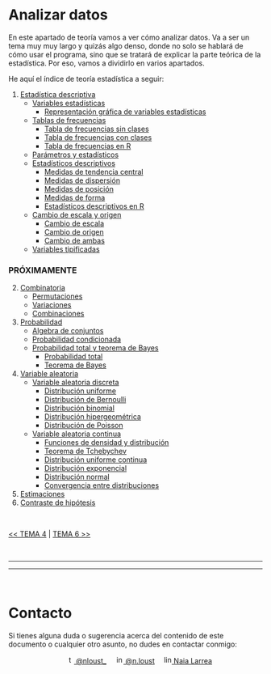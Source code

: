 # Analizar datos

En este apartado de teoría vamos a ver cómo analizar datos. Va a ser un tema muy muy largo y quizás algo denso, donde no solo se hablará de cómo usar el programa, sino que se tratará de explicar la parte teórica de la estadística. Por eso, vamos a dividirlo en varios apartados.

<p id="indice">He aquí el índice de teoría estadística a seguir:</p>

1. [Estadística descriptiva](./README-files/01-estadistica-descriptiva.md#1-estadística-descriptiva)
    * [Variables estadísticas](./README-files/01-estadistica-descriptiva.md#variables-estadísticas)
        * [Representación gráfica de variables estadísticas](./README-files/01-estadistica-descriptiva.md#representación-gráfica-de-variables-estadísticas)
    * [Tablas de frecuencias](./README-files/01-estadistica-descriptiva.md#tablas-de-frecuencias)
        * [Tabla de frecuencias sin clases](./README-files/01-estadistica-descriptiva.md#tabla-de-frecuencias-sin-clases)
        * [Tabla de frecuencias con clases](./README-files/01-estadistica-descriptiva.md#tabla-de-frecuencias-con-clases)
        * [Tabla de frecuencias en R](./README-files/01-estadistica-descriptiva.md#tabla-de-frecuencias-en-r)
    * [Parámetros y estadísticos](./README-files/01-estadistica-descriptiva.md#parámetros-y-estadísticos)
    * [Estadísticos descriptivos](./README-files/01-estadistica-descriptiva.md#estadísticos-descriptivos)
        * [Medidas de tendencia central](./README-files/01-estadistica-descriptiva.md#medidas-de-tendencia-central)
        * [Medidas de dispersión](./README-files/01-estadistica-descriptiva.md#medidas-de-dispersión)
        * [Medidas de posición](./README-files/01-estadistica-descriptiva.md#medidas-de-posición)
        * [Medidas de forma](./README-files/01-estadistica-descriptiva.md#medidas-de-forma)
        * [Estadísticos descriptivos en R](./README-files/01-estadistica-descriptiva.md#estadísticos-descriptivos-en-r)
    * [Cambio de escala y origen](./README-files/01-estadistica-descriptiva.md#cambio-de-escala-y-origen)
        * [Cambio de escala](./README-files/01-estadistica-descriptiva.md#cambio-de-escala)
        * [Cambio de origen](./README-files/01-estadistica-descriptiva.md#cambio-de-origen)
        * [Cambio de ambas](./README-files/01-estadistica-descriptiva.md#cambio-de-ambas)
    * [Variables tipificadas](./README-files/01-estadistica-descriptiva.md#variables-tipificadas)
### PRÓXIMAMENTE
2. [Combinatoria](./README-files/02-combinatoria.md#2-combinatoria)
    * [Permutaciones](./README-files/02-combinatoria.md#permutaciones)
    * [Variaciones](./README-files/02-combinatoria.md#variaciones)
    * [Combinaciones](./README-files/02-combinatoria.md#combinaciones)
3. [Probabilidad](./README-files/03-probabilidad#3-probabilidad)
    * [Algebra de conjuntos](./README-files/03-probabilidad#algebra-de-conjuntos)
    * [Probabilidad condicionada](./README-files/03-probabilidad#probabilidad-condicionada)
    * [Probabilidad total y teorema de Bayes](./README-files/03-probabilidad#probabilidad-total-y-teorema-de-bayes)
        * [Probabilidad total](./README-files/03-probabilidad#probabilidad-total)
        * [Teorema de Bayes](./README-files/03-probabilidad#teorema-de-bayes)
4. [Variable aleatoria](./README-files/04-variable-aleatoria#4-variable-aleatoria)
    * [Variable aleatoria discreta](./README-files/04-variable-aleatoria#variable-aleatoria-discreta)
        * [Distribución uniforme](./README-files/04-variable-aleatoria#distribución-uniforme)
        * [Distribución de Bernoulli](./README-files/04-variable-aleatoria#distribución-de-bernoulli)
        * [Distribución binomial](./README-files/04-variable-aleatoria#distribución-binomial)
        * [Distribución hipergeométrica](./README-files/04-variable-aleatoria#distribución-hipergeométrica)
        * [Distribución de Poisson](./README-files/04-variable-aleatoria#distribución-de-poisson)
    * [Variable aleatoria continua](./README-files/04-variable-aleatoria#variable-aleatoria-continua)
        * [Funciones de densidad y distribución](./README-files/04-variable-aleatoria#funciones-de-densidad-y-distribución)
        * [Teorema de Tchebychev](./README-files/04-variable-aleatoria#teorema-de-tchebychev)
        * [Distribución uniforme continua](./README-files/04-variable-aleatoria#distribución-uniforme-continua)
        * [Distribución exponencial](./README-files/04-variable-aleatoria#distribución-exponencial)
        * [Distribución normal](./README-files/04-variable-aleatoria#distribución-normal)
        * [Convergencia entre distribuciones](./README-files/04-variable-aleatoria#convergencia-entre-distribuciones-1)
5. [Estimaciones](./README-files/05-estimaciones#5-estimaciones)
6. [Contraste de hipótesis](./README-files/06-contraste-de-hipotesis#6-contraste-de-hipótesis)

<br>

[<< TEMA 4](../04-importar-exportar-datos/README.md#importar-y-exportar-datos) | [TEMA 6 >>](../06-graficos/README.md#gráficos)


<br><hr>
<hr><br>


# Contacto

Si tienes alguna duda o sugerencia acerca del contenido de este documento o cualquier otro asunto, no dudes en contactar conmigo:

<div align="center">
&emsp;<a href="https://twitter.com/nloust_"><img width="16" alt="twitter_logo" src="https://user-images.githubusercontent.com/110897750/195668304-54d1fbb3-bea1-4f9d-9ee7-7e494bd79013.png"> @nloust_</a> <!-- twitter: -->
&emsp;<a href="https://www.instagram.com/n.loust/"><img width="16" alt="instagram_logo" src="https://seeklogo.com/images/I/instagram-new-2016-logo-4773FE3F99-seeklogo.com.png"> @n.loust</a> <!-- instagram: -->
&emsp;<a href="https://www.linkedin.com/in/naia-larrea/"><img width="16" alt="linkedin_logo" src="https://user-images.githubusercontent.com/110897750/195669519-30e44b5d-4bef-47d3-9e37-81cff0ee5e55.png"> Naia Larrea</a> <!-- linkedin: -->
</div>